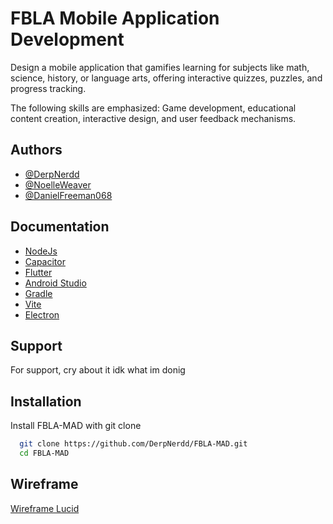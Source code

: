 
# FBLA Mobile Application Development

Design a mobile application that gamifies learning for subjects like math, science, history, or
language arts, offering interactive quizzes, puzzles, and progress tracking.

The following skills are emphasized: Game development, educational content creation,
interactive design, and user feedback mechanisms.
## Authors

- [@DerpNerdd](https://github.com/DerpNerdd)
- [@NoelleWeaver](https://github.com/NoelleWeaver)
- [@DanielFreeman068](https://github.com/DanielFreeman068)
## Documentation

- [NodeJs](https://nodejs.org/docs/latest/api/)
- [Capacitor](https://capacitorjs.com/docs)
- [Flutter](https://docs.flutter.dev/)
- [Android Studio](https://developer.android.com/reference/org/w3c/dom/Document)
- [Gradle](https://docs.gradle.org/current/userguide/userguide.html)
- [Vite](https://vitejs.dev/)
- [Electron](https://www.electronjs.org/docs/latest)




## Support

For support, cry about it idk what im donig


## Installation

Install FBLA-MAD with git clone


```bash
  git clone https://github.com/DerpNerdd/FBLA-MAD.git
  cd FBLA-MAD
```
    
## Wireframe

[Wireframe Lucid](https://lucid.app/lucidchart/4befeba3-37b8-45fc-8d06-f8c35e17b39d/edit?viewport_loc=135%2C515%2C4661%2C2534%2C0_0&invitationId=inv_fd14829e-9005-42ea-8073-293521a6a987)
